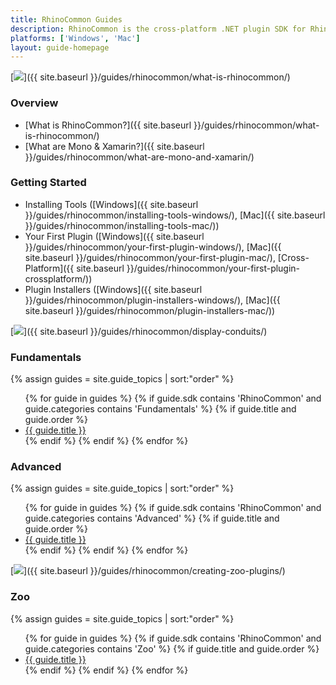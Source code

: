 ```yaml
---
title: RhinoCommon Guides
description: RhinoCommon is the cross-platform .NET plugin SDK for Rhino.
platforms: ['Windows', 'Mac']
layout: guide-homepage
---
```


<!--the .snagit project for this image can be found next to the image -->
[<img src="{{ site.baseurl }}/images/rhinocommon-guides-col1.png">]({{ site.baseurl }}/guides/rhinocommon/what-is-rhinocommon/)

### Overview

- [What is RhinoCommon?]({{ site.baseurl }}/guides/rhinocommon/what-is-rhinocommon/)
- [What are Mono & Xamarin?]({{ site.baseurl }}/guides/rhinocommon/what-are-mono-and-xamarin/)

### Getting Started

- Installing Tools ([Windows]({{ site.baseurl }}/guides/rhinocommon/installing-tools-windows/), [Mac]({{ site.baseurl }}/guides/rhinocommon/installing-tools-mac/))
- Your First Plugin ([Windows]({{ site.baseurl }}/guides/rhinocommon/your-first-plugin-windows/), [Mac]({{ site.baseurl }}/guides/rhinocommon/your-first-plugin-mac/), [Cross-Platform]({{ site.baseurl }}/guides/rhinocommon/your-first-plugin-crossplatform/))
- Plugin Installers ([Windows]({{ site.baseurl }}/guides/rhinocommon/plugin-installers-windows/), [Mac]({{ site.baseurl }}/guides/rhinocommon/plugin-installers-mac/))

<!--column-->

<!--the .snagit project for this image can be found next to the image -->
[<img src="{{ site.baseurl }}/images/rhinocommon-guides-col2.png">]({{ site.baseurl }}/guides/rhinocommon/display-conduits/)

### Fundamentals

<div class="trigger">
  {% assign guides = site.guide_topics | sort:"order" %}
  <ul>
  {% for guide in guides %}
    {% if guide.sdk contains 'RhinoCommon' and guide.categories contains 'Fundamentals' %}
      {% if guide.title and guide.order %}
        <li><a class="page-link" href="{{ guide.url | prepend: site.baseurl }}" title="{{ guide.description }}">{{ guide.title }}</a></li>
      {% endif %}
    {% endif %}
  {% endfor %}
  </ul>
</div>

### Advanced

<div class="trigger">
  {% assign guides = site.guide_topics | sort:"order" %}
  <ul>
  {% for guide in guides %}
    {% if guide.sdk contains 'RhinoCommon' and guide.categories contains 'Advanced' %}
      {% if guide.title and guide.order %}
        <li><a class="page-link" href="{{ guide.url | prepend: site.baseurl }}" title="{{ guide.description }}">{{ guide.title }}</a></li>
      {% endif %}
    {% endif %}
  {% endfor %}
  </ul>
</div>

<!--column-->

<!--the .snagit project for this image can be found next to the image -->
[<img src="{{ site.baseurl }}/images/rhinocommon-guides-col3.png">]({{ site.baseurl }}/guides/rhinocommon/creating-zoo-plugins/)

### Zoo

<div class="trigger">
  {% assign guides = site.guide_topics | sort:"order" %}
  <ul>
  {% for guide in guides %}
    {% if guide.sdk contains 'RhinoCommon' and guide.categories contains 'Zoo' %}
      {% if guide.title and guide.order %}
        <li><a class="page-link" href="{{ guide.url | prepend: site.baseurl }}" title="{{ guide.description }}">{{ guide.title }}</a></li>
      {% endif %}
    {% endif %}
  {% endfor %}
  </ul>
</div>
